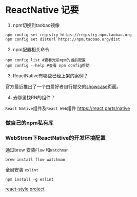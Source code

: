 # ReactNative 记要
1. npm切换到taobao镜像

  ```shell
  npm config set registry https://registry.npm.taobao.org
  npm config set disturl https://npm.taobao.org/dist
  ```
2. npm配置相关命令
  
  ```shell
  npm config list #查看光前npm的当前配置
  npm config --help #查看 npm config帮助
  ```
3. ReactNative有哪些已经上架的案例？

  官方最近推出了一个由爱好者自行提交的[showcase](https://facebook.github.io/react-native/showcase.html)页面。

4. 去哪里找RN的组件？

  `React Native`组件及`React Web`组件 https://react.parts/native
  
### 做自己的npm私有库

### WebStrom下ReactNative的开发环境配置

通过brew 安装`Flow` 和`Watchman`
```
brew install flow watchman
```
全局安装 `eslint` 
```
npm install -g eslint
```
[react-style project](https://github.com/js-next/react-style)
